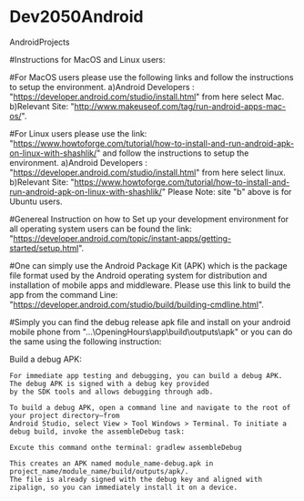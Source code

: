 # Dev2050Android
AndroidProjects

#Instructions for MacOS and Linux users:

#For MacOS users please use the following links and follow the instructions to setup the environment.
	a)Android Developers : "https://developer.android.com/studio/install.html" from here select Mac.
	b)Relevant Site: "http://www.makeuseof.com/tag/run-android-apps-mac-os/".

#For Linux users please use the link: "https://www.howtoforge.com/tutorial/how-to-install-and-run-android-apk-on-linux-with-shashlik/"
  and follow the instructions to setup the environment.
	a)Android Developers : "https://developer.android.com/studio/install.html" from here select linux.
	b)Relevant Site: "https://www.howtoforge.com/tutorial/how-to-install-and-run-android-apk-on-linux-with-shashlik/" 
	Please Note: site "b" above is for Ubuntu users.

#Genereal Instruction on how to Set up your development environment for all operating system users can be found the
  link: "https://developer.android.com/topic/instant-apps/getting-started/setup.html".

#One can simply use the Android Package Kit (APK) which is the package file format used by the Android operating system 
  for distribution and installation of mobile apps and middleware. Please use this link to build the app from the command Line:
  "https://developer.android.com/studio/build/building-cmdline.html".

#Simply you can find the debug release apk file and install on your android mobile phone from "...\OpeningHours\app\build\outputs\apk"
  or you can do the same using the following instruction:

Build a debug APK:

	For immediate app testing and debugging, you can build a debug APK. The debug APK is signed with a debug key provided 
	by the SDK tools and allows debugging through adb.

	To build a debug APK, open a command line and navigate to the root of your project directory—from 
	Android Studio, select View > Tool Windows > Terminal. To initiate a debug build, invoke the assembleDebug task:

	Excute this command onthe terminal: gradlew assembleDebug

	This creates an APK named module_name-debug.apk in project_name/module_name/build/outputs/apk/. 
	The file is already signed with the debug key and aligned with zipalign, so you can immediately install it on a device. 

	
